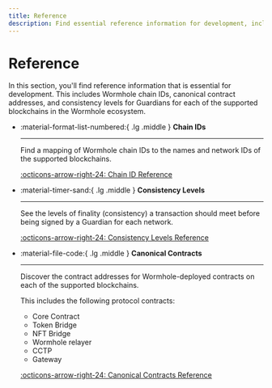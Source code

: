 ```yaml
---
title: Reference
description: Find essential reference information for development, including canonical contract addresses, Wormhole chain IDs, and consistency levels for Guardians.
---
```


# Reference

In this section, you'll find reference information that is essential for development. This includes Wormhole chain IDs, canonical contract addresses, and consistency levels for Guardians for each of the supported blockchains in the Wormhole ecosystem.

<div class="grid cards" markdown>

-   :material-format-list-numbered:{ .lg .middle } __Chain IDs__

    ---

    Find a mapping of Wormhole chain IDs to the names and network IDs of the supported blockchains.

    [:octicons-arrow-right-24: Chain ID Reference](/build/reference/chain-ids/)

-   :material-timer-sand:{ .lg .middle } __Consistency Levels__

    ---

    See the levels of finality (consistency) a transaction should meet before being signed by a Guardian for each network.

    [:octicons-arrow-right-24: Consistency Levels Reference](/build/reference/consistency-levels/)

-   :material-file-code:{ .lg .middle } __Canonical Contracts__

    ---

    Discover the contract addresses for Wormhole-deployed contracts on each of the supported blockchains.

    This includes the following protocol contracts:

    - Core Contract
    - Token Bridge
    - NFT Bridge
    - Wormhole relayer
    - CCTP
    - Gateway

    [:octicons-arrow-right-24: Canonical Contracts Reference](/build/reference/contract-addresses/)

</div>
